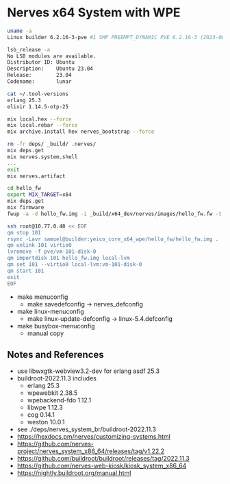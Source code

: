 # Nerves x64 System with WPE

```bash
uname -a
Linux builder 6.2.16-3-pve #1 SMP PREEMPT_DYNAMIC PVE 6.2.16-3 (2023-06-17T05:58Z) x86_64 x86_64 x86_64 GNU/Linux

lsb_release -a
No LSB modules are available.
Distributor ID: Ubuntu
Description:    Ubuntu 23.04
Release:        23.04
Codename:       lunar

cat ~/.tool-versions 
erlang 25.3
elixir 1.14.5-otp-25

mix local.hex --force
mix local.rebar --force
mix archive.install hex nerves_bootstrap --force

rm -fr deps/ _build/ .nerves/
mix deps.get
mix nerves.system.shell
...
exit
mix nerves.artifact

cd hello_fw
export MIX_TARGET=x64
mix deps.get
mix firmware
fwup -a -d hello_fw.img -i _build/x64_dev/nerves/images/hello_fw.fw -t complete

ssh root@10.77.0.48 << EOF
qm stop 101
rsync -Lavr samuel@builder:yeico_core_x64_wpe/hello_fw/hello_fw.img .
qm unlink 101 virtio0
lvremove -f pve/vm-101-disk-0
qm importdisk 101 hello_fw.img local-lvm
qm set 101 --virtio0 local-lvm:vm-101-disk-0
qm start 101
exit
EOF
```

- make menuconfig
  - make savedefconfig -> nerves_defconfig
- make linux-menuconfig
  - make linux-update-defconfig -> linux-5.4.defconfig
- make busybox-menuconfig
  - manual copy 

## Notes and References

- use libwxgtk-webview3.2-dev for erlang asdf 25.3
- buildroot-2022.11.3 includes 
  - erlang 25.3
  - wpewebkit 2.38.5
  - wpebackend-fdo 1.12.1
  - libwpe 1.12.3
  - cog 0.14.1
  - weston 10.0.1
- see ./deps/nerves_system_br/buildroot-2022.11.3
- https://hexdocs.pm/nerves/customizing-systems.html
- https://github.com/nerves-project/nerves_system_x86_64/releases/tag/v1.22.2
- https://github.com/buildroot/buildroot/releases/tag/2022.11.3
- https://github.com/nerves-web-kiosk/kiosk_system_x86_64
- https://nightly.buildroot.org/manual.html
